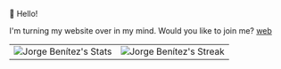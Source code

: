 👋 Hello!

I'm turning my website over in my mind. Would you like to join me? [web](https://jorgebenitezlopez.com/)

<div align="center">
  <table>
    <tr>
      <td>
        <div align="center">
          <img src="https://github-readme-stats.vercel.app/api?username=signados&tshadow_blue&show_icons=true&hide_border=true&count_private=true" alt="Jorge Benítez's Stats">
        </div>
      </td>
      <td>
        <div align="center">
          <img src="https://github-readme-streak-stats.herokuapp.com/?user=signados&theme=shadow_blue&hide_border=true&currStreakNum=1&currStreakLabel=Current%20streak" alt="Jorge Benítez's Streak">
        </div>
      </td>
    </tr>
  </table>
</div>
